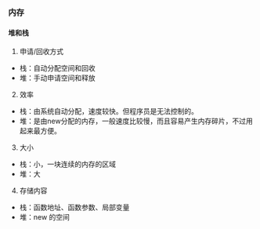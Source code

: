 ### 内存

#### 堆和栈

1. 申请/回收方式

  - 栈：自动分配空间和回收
  - 堆：手动申请空间和释放

2. 效率

  - 栈：由系统自动分配，速度较快。但程序员是无法控制的。
  - 堆：是由new分配的内存，一般速度比较慢，而且容易产生内存碎片，不过用起来最方便。

3. 大小

  - 栈：小，一块连续的内存的区域
  - 堆：大

4. 存储内容

  - 栈：函数地址、函数参数、局部变量
  - 堆：new 的空间
